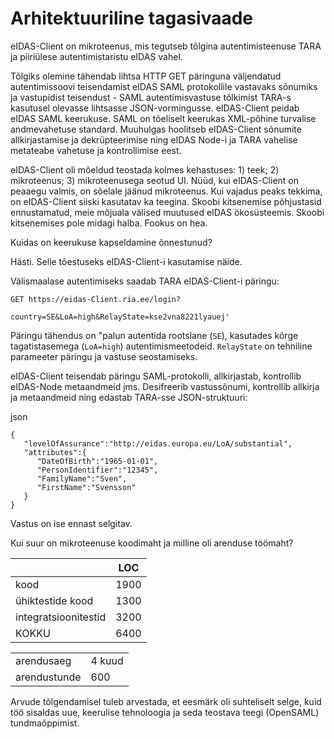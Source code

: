 
# Arhitektuuriline tagasivaade

eIDAS-Client on mikroteenus, mis tegutseb tõlgina autentimisteenuse TARA ja piiriülese autentimistaristu eIDAS vahel.

Tõlgiks olemine tähendab lihtsa HTTP GET päringuna väljendatud autentimissoovi teisendamist eIDAS SAML protokollile vastavaks sõnumiks ja vastupidist teisendust - SAML autentimisvastuse tõlkimist TARA-s kasutusel olevasse lihtsasse JSON-vormingusse. eIDAS-Client peidab eIDAS SAML keerukuse. SAML on tõeliselt keerukas XML-põhine turvalise andmevahetuse standard. Muuhulgas hoolitseb eIDAS-Client sõnumite allkirjastamise ja dekrüpteerimise ning eIDAS Node-i ja TARA vahelise metateabe vahetuse ja kontrollimise eest.

eIDAS-Client oli mõeldud teostada kolmes kehastuses: 1) teek; 2) mikroteenus; 3) mikroteenusega seotud UI. Nüüd, kui eIDAS-Client on peaaegu valmis, on sõelale  jäänud mikroteenus. Kui vajadus peaks tekkima, on eIDAS-Client siiski kasutatav ka teegina. Skoobi kitsenemise põhjustasid ennustamatud, meie mõjuala välised muutused eIDAS ökosüsteemis. Skoobi kitsenemises pole midagi halba. Fookus on hea.

Kuidas on keerukuse kapseldamine õnnestunud?

Hästi. Selle tõestuseks eIDAS-Client-i kasutamise näide.

Välismaalase autentimiseks saadab TARA eIDAS-Client-i päringu:


```
GET https://eidas-Client.ria.ee/login?

country=SE&LoA=high&RelayState=kse2vna8221lyauej'
```

Päringu tähendus on "palun autentida rootslane (`SE`), kasutades kõrge tagatistasemega (`LoA=high`) autentimismeetodeid. `RelayState` on tehniline parameeter päringu ja vastuse seostamiseks.

eIDAS-Client teisendab päringu SAML-protokolli, allkirjastab, kontrollib eIDAS-Node metaandmeid jms. Desifreerib vastussõnumi, kontrollib allkirja ja metaandmeid ning edastab TARA-sse JSON-struktuuri:

json
```
{
   "levelOfAssurance":"http://eidas.europa.eu/LoA/substantial",
   "attributes":{
      "DateOfBirth":"1965-01-01",
      "PersonIdentifier":"12345",
      "FamilyName":"Sven",
      "FirstName":"Svensson"
   }
}
```

Vastus on ise ennast selgitav.

Kui suur on mikroteenuse koodimaht ja milline oli arenduse töömaht?

|     | LOC        |
|------|-----------|
| kood | 1900 |
| ühiktestide kood | 1300 |
| integratsioonitestid | 3200 |
| KOKKU | 6400 |

|           |          |
|-----------|-----------|
| arendusaeg | 4 kuud | 
| arendustunde | 600  |

Arvude tõlgendamisel tuleb arvestada, et eesmärk oli suhteliselt selge, kuid töö sisaldas uue, keerulise tehnoloogia ja seda teostava teegi (OpenSAML) tundmaõppimist.
